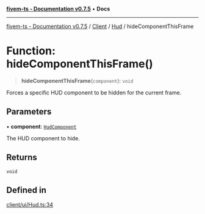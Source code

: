 [**fivem-ts - Documentation v0.7.5**](../../../../../README.md) • **Docs**

***

[fivem-ts - Documentation v0.7.5](../../../../../README.md) / [Client](../../../README.md) / [Hud](../README.md) / hideComponentThisFrame

# Function: hideComponentThisFrame()

> **hideComponentThisFrame**(`component`): `void`

Forces a specific HUD component to be hidden for the current frame.

## Parameters

• **component**: [`HudComponent`](../../../enumerations/HudComponent.md)

The HUD component to hide.

## Returns

`void`

## Defined in

[client/ui/Hud.ts:34](https://github.com/Purpose-Dev/fivem-ts/blob/main/src/client/ui/Hud.ts#L34)
